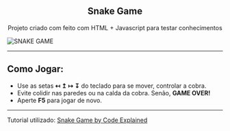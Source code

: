 <h2 align="center">Snake Game</h2>
<p align="center">Projeto criado com feito com HTML + Javascript para testar conhecimentos</p>

![SNAKE GAME](https://user-images.githubusercontent.com/89283901/166855808-cadf90d3-b0f0-4a79-9723-30ef770b7226.gif)

---
## Como Jogar:

* Use as setas <strong> ↤ ↥ ↦ ↧</strong> do teclado para se mover, controlar a cobra.
* Evite colidir nas paredes ou na calda da cobra. Senão, <strong>GAME OVER!</strong>
* Aperte <strong>F5</strong> para jogar de novo.


---
Tutorial utilizado: [Snake Game by Code Explained](https://www.youtube.com/watch?v=9TcU2C1AACw)

